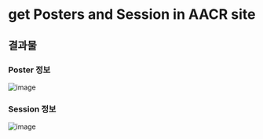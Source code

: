 # get Posters and Session in AACR site

## 결과물
### Poster 정보
![image](https://user-images.githubusercontent.com/69226800/163316778-8a83144c-ef2b-4945-8622-c802974005d1.png)

### Session 정보
![image](https://user-images.githubusercontent.com/69226800/163316883-c2cf6ba8-43ec-40b7-b278-b9fe817e4fe3.png)
